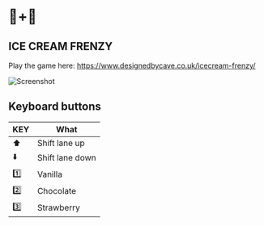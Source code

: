 # 🍦+🚚

## ICE CREAM FRENZY

Play the game here: https://www.designedbycave.co.uk/icecream-frenzy/

![Screenshot](https://www.designedbycave.co.uk/icecream-frenzy/docs/screenshot.png)

## Keyboard buttons

| KEY | What |
| --- | --- |
| ⬆️ | Shift lane up |
| ⬇️ | Shift lane down |
| 1️⃣ | Vanilla |
| 2️⃣ | Chocolate |
| 3️⃣ | Strawberry |
